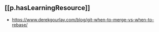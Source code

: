 
## [[p.hasLearningResource]]

- https://www.derekgourlay.com/blog/git-when-to-merge-vs-when-to-rebase/
